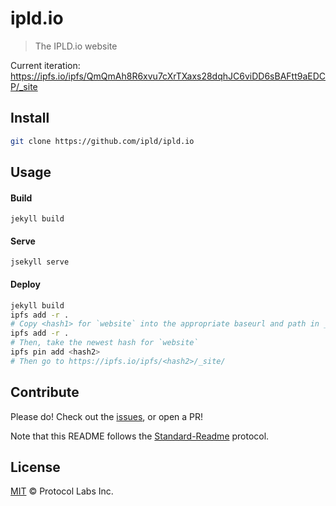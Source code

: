# ipld.io

> The IPLD.io website

Current iteration: https://ipfs.io/ipfs/QmQmAh8R6xvu7cXrTXaxs28dqhJC6viDD6sBAFtt9aEDCP/_site

## Install

```sh
git clone https://github.com/ipld/ipld.io
```

## Usage

#### Build

```
jekyll build
```

#### Serve

```
jsekyll serve
```

#### Deploy

```sh
jekyll build
ipfs add -r .
# Copy <hash1> for `website` into the appropriate baseurl and path in _config.yml
ipfs add -r .
# Then, take the newest hash for `website`
ipfs pin add <hash2>
# Then go to https://ipfs.io/ipfs/<hash2>/_site/
```

## Contribute

Please do! Check out the [issues](https://github.com/ipld/ipld.io), or open a PR!

Note that this README follows the [Standard-Readme](https://github.com/RichardLitt/standard-readme) protocol.

## License

[MIT](LICENSE) © Protocol Labs Inc.